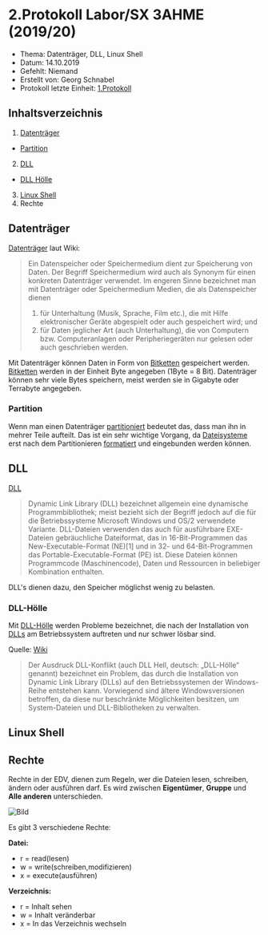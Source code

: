 # 2.Protokoll Labor/SX 3AHME (2019/20)

* Thema: Datenträger, DLL, Linux Shell
* Datum: 14.10.2019
* Gefehlt: Niemand
* Erstellt von: Georg Schnabel
* Protokoll letzte Einheit: [1.Protokoll](https://github.com/HTLMechatronics/m17-3ahme-la1-sx/blob/snagem17/protokoll_2019-09-30_snagem17.md)

## Inhaltsverzeichnis
1. [Datenträger](https://de.wikipedia.org/wiki/Datenspeicher)
* [Partition](https://de.wikipedia.org/wiki/Partition_(Datenträger))
2. [DLL](https://de.wikipedia.org/wiki/Dynamic_Link_Library)
* [DLL Hölle](https://de.wikipedia.org/wiki/DLL-Konflikt)
3. [Linux Shell](https://de.wikipedia.org/wiki/Bash_(Shell))
4. Rechte


## Datenträger
[Datenträger](https://de.wikipedia.org/wiki/Datenspeicher) laut Wiki:

>Ein Datenspeicher oder Speichermedium dient zur Speicherung von Daten. Der Begriff Speichermedium wird auch als Synonym für einen konkreten Datenträger verwendet. 
>Im engeren Sinne bezeichnet man mit Datenträger oder Speichermedium Medien, die als Datenspeicher dienen 
>1. für Unterhaltung (Musik, Sprache, Film etc.), die mit Hilfe elektronischer Geräte abgespielt oder auch gespeichert wird; und
>2. für Daten jeglicher Art (auch Unterhaltung), die von Computern bzw. Computeranlagen oder Peripheriegeräten nur gelesen oder auch       geschrieben werden.

Mit Datenträger können Daten in Form von [Bitketten](https://de.wikipedia.org/wiki/Bitkette) gespeichert werden. 
[Bitketten](https://de.wikipedia.org/wiki/Bitkette) werden in der Einheit Byte angegeben (1Byte = 8 Bit). Datenträger können sehr viele Bytes speichern, meist werden sie in Gigabyte oder Terrabyte angegeben.

### Partition
Wenn man einen Datenträger [partitioniert](https://de.wikipedia.org/wiki/Partition_(Datenträger)) bedeutet das, dass man ihn in mehrer Teile aufteilt. Das ist ein sehr wichtige Vorgang, da [Dateisysteme](https://de.wikipedia.org/wiki/Dateisystem) erst nach dem Partitionieren [formatiert](https://de.wikipedia.org/wiki/Formatierung) und eingebunden werden können.

## DLL
[DLL](https://de.wikipedia.org/wiki/Dynamic_Link_Library)
>Dynamic Link Library (DLL) bezeichnet allgemein eine dynamische Programmbibliothek; meist bezieht sich der Begriff jedoch auf die für die Betriebssysteme Microsoft Windows und OS/2 verwendete Variante. 
DLL-Dateien verwenden das auch für ausführbare EXE-Dateien gebräuchliche Dateiformat, das in 16-Bit-Programmen das New-Executable-Format (NE)[1] und in 32- und 64-Bit-Programmen das Portable-Executable-Format (PE) ist. Diese Dateien können Programmcode (Maschinencode), Daten und Ressourcen in beliebiger Kombination enthalten.

DLL's dienen dazu, den Speicher möglichst wenig zu belasten.

### DLL-Hölle
Mit [DLL-Hölle](https://de.wikipedia.org/wiki/DLL-Konflikt) werden Probleme bezeichnet, die nach der Installation von [DLLs](https://de.wikipedia.org/wiki/Dynamic_Link_Library) am Betriebssystem auftreten und nur schwer lösbar sind.

Quelle: [Wiki](https://de.wikipedia.org/wiki/DLL-Konflikt)
>Der Ausdruck DLL-Konflikt (auch DLL Hell, deutsch: „DLL-Hölle“ genannt) bezeichnet ein Problem, das durch die Installation von Dynamic Link Library (DLLs) auf den Betriebssystemen der Windows-Reihe entstehen kann. Vorwiegend sind ältere Windowsversionen betroffen, da diese nur beschränkte Möglichkeiten besitzen, um System-Dateien und DLL-Bibliotheken zu verwalten.

## Linux Shell

##  Rechte

Rechte in der EDV, dienen zum Regeln, wer die Dateien lesen, schreiben, ändern oder ausführen darf. Es wird zwischen **Eigentümer**, **Gruppe** und **Alle anderen** unterschieden.

![Bild](https://upload.wikimedia.org/wikipedia/de/1/19/Zugriffsrecht.png)

Es gibt 3 verschiedene Rechte: 

**Datei:**                                        
* r = read(lesen)                                
* w = write(schreiben,modifizieren)               
* x = execute(ausführen)                          

**Verzeichnis:**
* r = Inhalt sehen
* w = Inhalt veränderbar
* x = In das Verzeichnis wechseln

